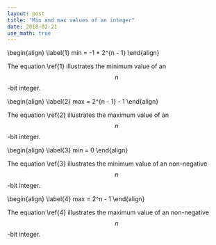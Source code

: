 ```yaml
---
layout: post
title: "Min and max values of an integer"
date: 2018-02-21
use_math: true
---
```


\begin{align} \label{1}
	min = -1 * 2^{n - 1}
\end{align}

The equation \ref{1} illustrates the minimum value of an $$n$$-bit integer.

\begin{align} \label{2}
	max = 2^{n - 1} - 1 
\end{align}

The equation \ref{2} illustrates the maximum value of an $$n$$-bit integer.

\begin{align} \label{3}
	min = 0
\end{align}

The equation \ref{3} illustrates the minimum value of an non-negative $$n$$-bit integer.

\begin{align} \label{4}
	max = 2^n - 1 
\end{align}

The equation \ref{4} illustrates the maximum value of an non-negative $$n$$-bit integer.